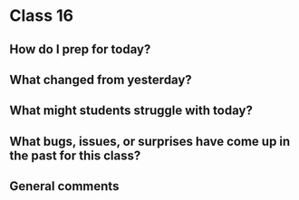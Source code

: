 # Class 16

## How do I prep for today?
 
## What changed from yesterday? 

## What might students struggle with today? 

## What bugs, issues, or surprises have come up in the past for this class?

## General comments

